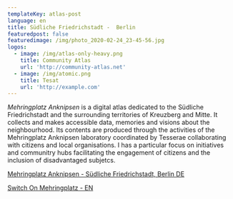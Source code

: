 ```yaml
---
templateKey: atlas-post
language: en
title: Südliche Friedrichstadt -  Berlin
featuredpost: false
featuredimage: /img/photo_2020-02-24_23-45-56.jpg
logos:
  - image: /img/atlas-only-heavy.png
    title: Community Atlas
    url: 'http://community-atlas.net'
  - image: /img/atomic.png
    title: Tesat
    url: 'http://example.com'
---
```

*Mehringplatz Anknipsen* is a digital atlas dedicated to the Südliche Friedrichstadt and the surrounding territories of Kreuzberg and Mitte. <!-- end --> It collects and makes accessible data, memories and visions about the neighbourhood. Its contents are produced through the activities of the Mehringplatz Anknipsen laboratory coordinated by Tesserae collaborating with citizens and local organisations. I has a particular focus on  initiatives and communitry hubs facilitating the engagement of citizens and the inclusion of disadvantaged subjetcs. 

[Mehringplatz Anknipsen - Südliche Friedrichstadt, Berlin DE](http://mehringplatz-de.community-atlas.net)

[Switch On Mehringplatz - EN ](https://mehringplatz-en.community-atlas.net)
